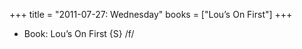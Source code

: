 +++
title = "2011-07-27: Wednesday"
books = ["Lou’s On First"]
+++


* Book: Lou’s On First {S} /f/
